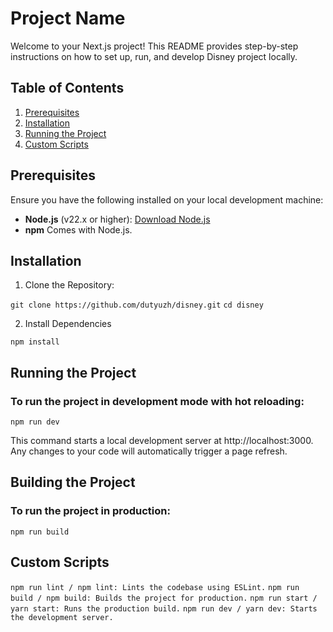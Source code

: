 # Project Name

Welcome to your Next.js project! This README provides step-by-step instructions on how to set up, run, and develop Disney project locally.

## Table of Contents

1. [Prerequisites](#prerequisites)
2. [Installation](#installation)
3. [Running the Project](#running-the-project)
4. [Custom Scripts](#custom-scripts)


## Prerequisites

Ensure you have the following installed on your local development machine:

- **Node.js** (v22.x or higher): [Download Node.js](https://nodejs.org/en/download/)
- **npm** Comes with Node.js. 

## Installation 

1. Clone the Repository:

`git clone https://github.com/dutyuzh/disney.git`
`cd disney`

2. Install Dependencies

`npm install`


## Running the Project

### To run the project in development mode with hot reloading:

`npm run dev`

This command starts a local development server at http://localhost:3000. Any changes to your code will automatically trigger a page refresh.

## Building the Project

### To run the project in production:

`npm run build`

## Custom Scripts
`npm run lint / npm lint: Lints the codebase using ESLint.`
`npm run build / npm build: Builds the project for production.`
`npm run start / yarn start: Runs the production build.`
`npm run dev / yarn dev: Starts the development server.`
